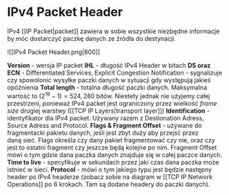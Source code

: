 # IPv4 Packet Header
IPv4 [[IP Packet|packet]] zawiera w sobie wszystkie niezbędne informacje by móc dostarczyć paczkę danych ze źródła do destynacji.

![[IPv4 Packet Header.png|800]]

**Version** - wersja IP packet
**IHL** - długość IPv4 Header w bitach 
**DS oraz ECN** - Differentiated Services, Explicit Congestion Notification - sygnalizuje czy spowolonic wysyłke paczki danych w sytuacji gdy występują jakieś opóźnienia
**Total length** - totalna długość paczki danych. Maksymalna wartość to $(2^{16}-1) = 524,280$ bitów. Niestety jednak nie użyjemy całej przestrzeni, ponieważ IPv4 packet jest ograniczony przez wielkość *frame size* drugiej warstwy ([[TCP IP Layers|transport layer]]) 
**Identification** - identyfikator dla IPv4 packet. Używany razem z Destionation Adress, Source Adress and Protocol.
**Flags & Fragment Offset** - używane do fragmentacki pakietu danych, jeśli jest zbyt duży aby przejść przez daną sieć. 
Flags określa czy dany pakiet fragmentować czy nie, oraz czy jest to ostatni fragment czy jeszcze będą kolejne po nim.
Fragment Offset mówi o tym gdzie dana paczka danych znajduje się w całej paczce danych.
**Time to live** - specyfikuje w sekundach przez jaki czas dana paczka może istnieć w sieci.
**Protocol** - mówi o tym jakiego typu jest będzie następny header po IPv4 headerze (zobacz sobie na diagram w [[TCP IP Network Operations]] po 6 krokach. Tam są dodane headery do paczki danych).



